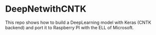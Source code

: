 # DeepNetwithCNTK
This repo shows how to build a DeepLearning model with Keras (CNTK backend) and port it to Raspberry PI with the ELL of Microsoft.
